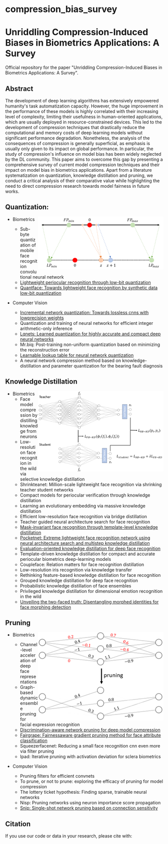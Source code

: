 # compression_bias_survey

# Unriddling Compression-Induced Biases in Biometrics Applications: A Survey
Official repository for the paper "Unriddling Compression-Induced Biases in Biometrics Applications: A Survey".

## Abstract
The development of deep learning algorithms has extensively empowered humanity's task automatization capacity. However, the huge improvement in the performance of these models is highly correlated with their increasing level of complexity, limiting their usefulness in human-oriented applications, which are usually deployed in resource-constrained devices. This led to the development of compression techniques that drastically reduce the computational and memory costs of deep learning models without significant performance degradation. Nonetheless, the analysis of the consequences of compression is generally superficial, as emphasis is usually only given to its impact on global performance. In particular, the study of compression's influence on model bias has been widely neglected by the DL community. This paper aims to overcome this gap by presenting a comprehensive survey of current model compression techniques and their impact on model bias in biometrics applications. Apart from a literature systematization on quantization, knowledge distillation and pruning, we conduct a critical analysis of their comparative value while highlighting the need to direct compression research towards model fairness in future works.

## Quantization:
<img src="quantization.png" width="400" align="right"> 

* Biometrics
    - Sub-byte quantization of mobile face recognition convolutional neural network
    - [Lightweight periocular recognition through low-bit quantization](https://github.com/jankolf/ijcb-periocular-quantization)
    - [Quantface: Towards lightweight face recognition by synthetic data low-bit quantization](https://github.com/fdbtrs/QuantFace)

* Computer Vision
    - [Incremental network quantization: Towards lossless cnns with lowprecision weights](https://github.com/AojunZhou/Incremental-Network-Quantization)
    - Quantization and training of neural networks for efficient integer arithmetic-only inference
    - [Lqnets: Learned quantization for highly accurate and compact deep neural networks](https://github.com/Microsoft/LQ-Nets)
    - Mr.biq: Post-training non-uniform quantization based on minimizing the reconstruction error
    - [Learnable lookup table for neural network quantization](https://github.com/The-Learning-And-Vision-Atelier-LAVA/LLT)
    - A neural network compression method based on knowledge-distillation and parameter quantization for the bearing fault diagnosis


## Knowledge Distillation
<img src="KD.png" width="400" align="right"> 

* Biometrics
    - Face model compression by distilling knowledge from neurons
    - Low-resolution face recognition in the wild via selective knowledge distillation
    - Shrinkteanet: Million-scale lightweight face recognition via shrinking teacher student networks
    - Compact models for periocular verification through knowledge distillation
    - Learning an evolutionary embedding via massive knowledge distillation
    - Efficient low-resolution face recognition via bridge distillation
    - Teacher guided neural architecture search for face recognition
    - [Mask-invariant face recognition through template-level knowledge distillation](https://github.com/fdbtrs/Masked-Face-Recognition-KD)
    - [Pocketnet: Extreme lightweight face recognition network using neural architecture search and multistep knowledge distillation](https://github.com/fdbtrs/PocketNet)
    - [Evaluation-oriented knowledge distillation for deep face recognition](https://github.com/Tencent/TFace/tree/master/recognition/tasks/ekd)
    - Template-driven knowledge distillation for compact and accurate periocular biometrics deep-learning models
    - Coupleface: Relation matters for face recognition distillation
    - Low-resolution iris recognition via knowledge transfer
    - Rethinking feature-based knowledge distillation for face recognition
    - Grouped knowledge distillation for deep face recognition
    - Probabilistic knowledge distillation of face ensembles
    - Privileged knowledge distillation for dimensional emotion recognition in the wild
    - [Unveiling the two-faced truth: Disentangling morphed identities for face morphing detection](https://github.com/NetoPedro/IDistill)

## Pruning
<img src="pruning.png" width="400" align="right"> 

* Biometrics
    - Channel-level acceleration of deep face representations
    - Graph-based dynamic ensemble pruning for facial expression recognition
    - [Discrimination-aware network pruning for deep model compression](https://github.com/SCUT-AILab/DCP)
    - [Fairgrape: Fairnessaware gradient pruning method for face attribute classification](https://github.com/Bernardo1998/FairGRAPE)
    - Squeezerfacenet: Reducing a small face recognition cnn even more via filter pruning
    - Ipad: Iterative pruning with activation deviation for sclera biometrics

* Computer Vision
    - Pruning filters for efficient convnets
    - To prune, or not to prune: exploring the efficacy of pruning for model compression
    - The lottery ticket hypothesis: Finding sparse, trainable neural networks
    - Nisp: Pruning networks using neuron importance score propagation
    - [Snip: Single-shot network pruning based on connection sensitivity](https://github.com/namhoonlee/snip-public)
 
## Citation
If you use our code or data in your research, please cite with:
